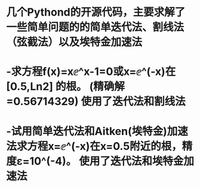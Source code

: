 # 几个Pythond的开源代码，主要求解了一些简单问题的的简单迭代法、割线法（弦截法）以及埃特金加速法
# -求方程f(x)=xⅇ^x-1=0或x=ⅇ^(-x)在[0.5,Ln2] 的根。 (精确解=0.56714329) 使用了迭代法和割线法
# -试用简单迭代法和Aitken(埃特金)加速法求方程x=ⅇ^(-x)在x=0.5附近的根，精度ε=10^(-4)。 使用了迭代法和埃特金加速法
